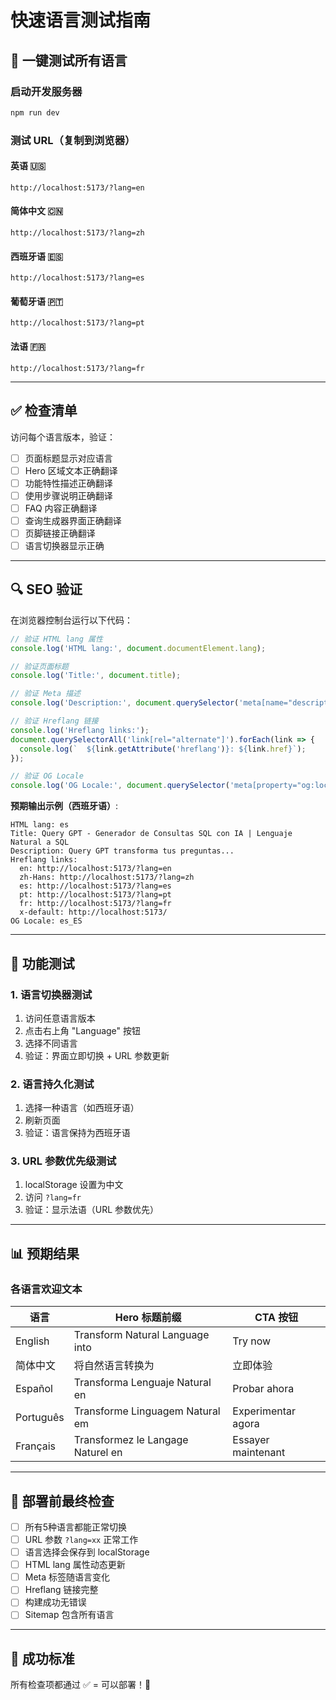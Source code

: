 # 快速语言测试指南

## 🧪 一键测试所有语言

### 启动开发服务器
```bash
npm run dev
```

### 测试 URL（复制到浏览器）

#### 英语 🇺🇸
```
http://localhost:5173/?lang=en
```

#### 简体中文 🇨🇳
```
http://localhost:5173/?lang=zh
```

#### 西班牙语 🇪🇸
```
http://localhost:5173/?lang=es
```

#### 葡萄牙语 🇵🇹
```
http://localhost:5173/?lang=pt
```

#### 法语 🇫🇷
```
http://localhost:5173/?lang=fr
```

---

## ✅ 检查清单

访问每个语言版本，验证：

- [ ] 页面标题显示对应语言
- [ ] Hero 区域文本正确翻译
- [ ] 功能特性描述正确翻译
- [ ] 使用步骤说明正确翻译
- [ ] FAQ 内容正确翻译
- [ ] 查询生成器界面正确翻译
- [ ] 页脚链接正确翻译
- [ ] 语言切换器显示正确

---

## 🔍 SEO 验证

在浏览器控制台运行以下代码：

```javascript
// 验证 HTML lang 属性
console.log('HTML lang:', document.documentElement.lang);

// 验证页面标题
console.log('Title:', document.title);

// 验证 Meta 描述
console.log('Description:', document.querySelector('meta[name="description"]')?.content);

// 验证 Hreflang 链接
console.log('Hreflang links:');
document.querySelectorAll('link[rel="alternate"]').forEach(link => {
  console.log(`  ${link.getAttribute('hreflang')}: ${link.href}`);
});

// 验证 OG Locale
console.log('OG Locale:', document.querySelector('meta[property="og:locale"]')?.content);
```

**预期输出示例（西班牙语）**:
```
HTML lang: es
Title: Query GPT - Generador de Consultas SQL con IA | Lenguaje Natural a SQL
Description: Query GPT transforma tus preguntas...
Hreflang links:
  en: http://localhost:5173/?lang=en
  zh-Hans: http://localhost:5173/?lang=zh
  es: http://localhost:5173/?lang=es
  pt: http://localhost:5173/?lang=pt
  fr: http://localhost:5173/?lang=fr
  x-default: http://localhost:5173/
OG Locale: es_ES
```

---

## 🎯 功能测试

### 1. 语言切换器测试
1. 访问任意语言版本
2. 点击右上角 "Language" 按钮
3. 选择不同语言
4. 验证：界面立即切换 + URL 参数更新

### 2. 语言持久化测试
1. 选择一种语言（如西班牙语）
2. 刷新页面
3. 验证：语言保持为西班牙语

### 3. URL 参数优先级测试
1. localStorage 设置为中文
2. 访问 `?lang=fr`
3. 验证：显示法语（URL 参数优先）

---

## 📊 预期结果

### 各语言欢迎文本

| 语言 | Hero 标题前缀 | CTA 按钮 |
|------|--------------|---------|
| English | Transform Natural Language into | Try now |
| 简体中文 | 将自然语言转换为 | 立即体验 |
| Español | Transforma Lenguaje Natural en | Probar ahora |
| Português | Transforme Linguagem Natural em | Experimentar agora |
| Français | Transformez le Langage Naturel en | Essayer maintenant |

---

## 🚀 部署前最终检查

- [ ] 所有5种语言都能正常切换
- [ ] URL 参数 `?lang=xx` 正常工作
- [ ] 语言选择会保存到 localStorage
- [ ] HTML lang 属性动态更新
- [ ] Meta 标签随语言变化
- [ ] Hreflang 链接完整
- [ ] 构建成功无错误
- [ ] Sitemap 包含所有语言

---

## 🎉 成功标准

所有检查项都通过 ✅ = 可以部署！🚀

